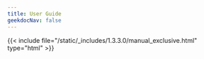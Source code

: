 ```yaml
---
title: User Guide
geekdocNav: false
---
```

{{< include file="/static/_includes/1.3.3.0/manual_exclusive.html" type="html" >}}